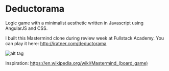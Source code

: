 # Deductorama

Logic game with a minimalist aesthetic written in Javascript using AngularJS and CSS.

I built this Mastermind clone during review week at Fullstack Academy. You can play it here: http://iratner.com/deductorama



![alt tag](http://i.imgur.com/3aEA3jL.png)



Inspiration: https://en.wikipedia.org/wiki/Mastermind_(board_game)

